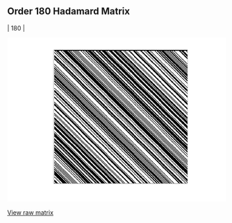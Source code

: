 ## Order 180 Hadamard Matrix

| 180 |

<img src="180.png" class="img-responsive" alt=""> 

[View raw matrix](order180.txt)

